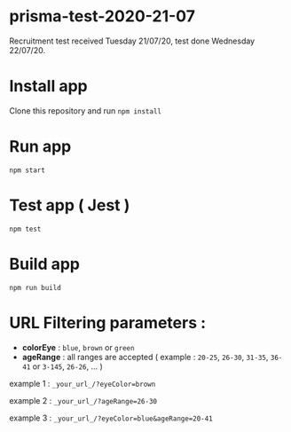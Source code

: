 # prisma-test-2020-21-07

Recruitment test received Tuesday 21/07/20, test done Wednesday 22/07/20.

# Install app

Clone this repository and run `npm install`

# Run app

`npm start`

# Test app ( Jest )

`npm test`

# Build app

`npm run build`

# URL Filtering parameters :

- **colorEye** : `blue`, `brown` or `green`
- **ageRange** : all ranges are accepted ( example : `20-25`, `26-30`, `31-35`, `36-41` or `3-145`, `26-26`, ... )

example 1 : `_your_url_/?eyeColor=brown`

example 2 : `_your_url_/?ageRange=26-30`

example 3 : `_your_url_/?eyeColor=blue&ageRange=20-41`
